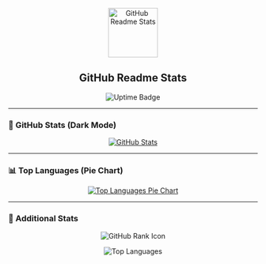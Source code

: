 <p align="center">
  <img width="100px" src="https://res.cloudinary.com/anuraghazra/image/upload/v1594908242/logo_ccswme.svg" align="center" alt="GitHub Readme Stats" />
</p>

<h2 align="center">GitHub Readme Stats</h2>

<p align="center">
  <img alt="Uptime Badge" src="https://img.shields.io/endpoint?url=https%3A%2F%2Fgithub-readme-stats-git-monitoring-github-readme-stats-team.vercel.app%2Fapi%2Fstatus%2Fup%3Ftype%3Dshields">
</p>

---

### 🌟 GitHub Stats (Dark Mode)
<p align="center">
  <a href="https://github.com/unrastand/github-readme-stats#responsive-card-theme">
    <img src="https://github-readme-stats.vercel.app/api?username=unrastand&show_icons=true&theme=dark" alt="GitHub Stats" />
  </a>
</p>

---

### 📊 Top Languages (Pie Chart)
<p align="center">
  <a href="https://github.com/unrastand/github-readme-stats">
    <img src="https://github-readme-stats.vercel.app/api/top-langs/?username=unrastand&layout=pie" alt="Top Languages Pie Chart" />
  </a>
</p>

---

### 📌 Additional Stats
<p align="center">
  <img src="https://github-readme-stats.vercel.app/api?username=unrastand&rank_icon=github&border_color=2e4058" alt="GitHub Rank Icon">
</p>

<p align="center">
  <img src="https://github-readme-stats.vercel.app/api/top-langs/?username=unrastand" alt="Top Languages">
</p>
